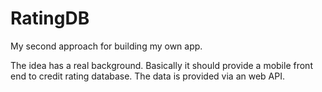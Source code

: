 # RatingDB
My second approach for building my own app. 

The idea has a real background. Basically it should provide a mobile front end to credit rating database. 
The data is provided via an web API. 
